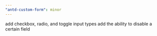 ```yaml
---
"antd-custom-form": minor
---
```


add checkbox, radio, and toggle input types
add the ability to disable a certain field
